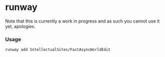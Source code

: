 # runway

Note that this is currently a work in progress and as such you cannot use it yet, apologies.

### Usage
`
runway add IntellectualSites/FastAsyncWorldEdit
`